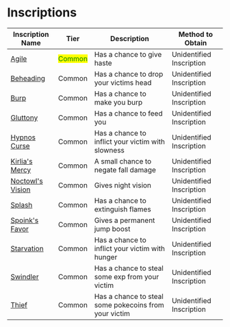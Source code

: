 # Inscriptions

| Inscription Name                    | Tier                                     | Description                                           | Method to Obtain         |
| ----------------------------------- | ---------------------------------------- | ----------------------------------------------------- | ------------------------ |
| [Agile](inscriptions.md)            | <mark style="color:green;">Common</mark> | Has a chance to give haste                            | Unidentified Inscription |
| [Beheading](inscriptions.md)        | Common                                   | Has a chance to drop your victims head                | Unidentified Inscription |
| [Burp](inscriptions.md)             | Common                                   | Has a chance to make you burp                         | Unidentified Inscription |
| [Gluttony](inscriptions.md)         | Common                                   | Has a chance to feed you                              | Unidentified Inscription |
| [Hypnos Curse](inscriptions.md)     | Common                                   | Has a chance to inflict your victim with slowness     | Unidentified Inscription |
| [Kirlia's Mercy](inscriptions.md)   | Common                                   | A small chance to negate fall damage                  | Unidentified Inscription |
| [Noctowl's Vision](inscriptions.md) | Common                                   | Gives night vision                                    | Unidentified Inscription |
| [Splash](inscriptions.md)           | Common                                   | Has a chance to extinguish flames                     | Unidentified Inscription |
| [Spoink's Favor](inscriptions.md)   | Common                                   | Gives a permanent jump boost                          | Unidentified Inscription |
| [Starvation](inscriptions.md)       | Common                                   | Has a chance to inflict your victim with hunger       | Unidentified Inscription |
| [Swindler](inscriptions.md)         | Common                                   | Has a chance to steal some exp from your victim       | Unidentified Inscription |
| [Thief](inscriptions.md)            | Common                                   | Has a chance to steal some pokecoins from your victim | Unidentified Inscription |
